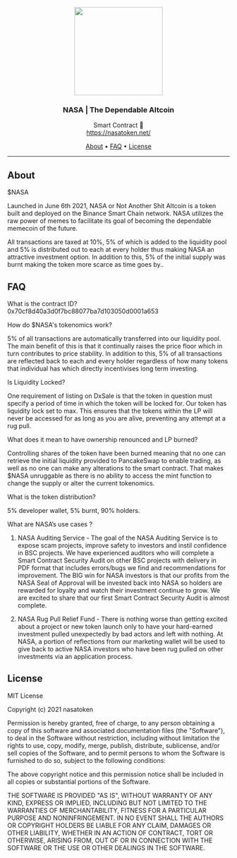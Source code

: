 <p align="center">
  <img src="https://static.wixstatic.com/media/d19bb7_91109d8d5f284ea59b638d6d6431e8c3~mv2.png/v1/crop/x_22,y_0,w_542,h_600/fill/w_507,h_561,al_c,q_85,usm_0.66_1.00_0.01/d19bb7_91109d8d5f284ea59b638d6d6431e8c3~mv2.webp" width="200" />
  <br/>
  <h3 align="center">NASA | The Dependable Altcoin</h3>
</p>
<p align="center">
  <span align="center">Smart Contract 🚀</span>
  <br/>
  <a href ="https://nasatoken.net/" target="_blank">https://nasatoken.net/</a>
</p>

<p align="center">
  <a href="#about">About</a>
  •
  <a href="#faq">FAQ</a>
  •
  <a href="#license">License</a>
</p>

---

## About

<p>$NASA

Launched in June 6th 2021, NASA or Not Another Shit Altcoin is a token built and deployed on the Binance Smart Chain network. NASA utilizes the raw power of memes to facilitate its goal of becoming the dependable memecoin of the future. 

All transactions are taxed at 10%, 5% of which is added to the liquidity pool and 5% is distributed out to each at every holder thus making NASA an attractive investment option. In addition to this, 5% of the initial supply was burnt making the token more scarce as time goes by..</p>

## FAQ

<p>
What is the contract ID? 
0x70cf8d40a3d0f7bc88077ba7d103050d0001a653

How do $NASA's tokenomics work?

5% of all transactions are automatically transferred into our liquidity pool. The main benefit of this is that it continually raises the price floor which in turn contributes to price stability. In addition to this, 5% of all transactions are reflected back to each and every holder regardless of how many tokens that individual has which directly incentivises long term investing.


Is Liquidity Locked?

One requirement of listing on DxSale is that the token in question must specify a period of time in which the token will be locked for. Our token has liquidity lock set to max. This ensures that the tokens within the LP will never be accessed for as long as you are alive, preventing any attempt at a rug pull.


What does it mean to have ownership renounced and LP burned?

Controlling shares of the token have been burned meaning that no one can retrieve the initial liquidity provided to PancakeSwap to enable trading, as well as no one can make any alterations to the smart contract. That makes $NASA unruggable as there is no ability to access the mint function to change the supply or alter the current tokenomics.


What is the token distribution?

5% developer wallet, 5% burnt, 90% holders.


What are NASA’s use cases ?

1) NASA Auditing Service - The goal of the NASA Auditing Service is to expose scam projects, improve safety to investors and instil confidence in BSC projects. We have experienced auditors who will complete a Smart Contract Security Audit on other BSC projects with delivery in PDF format that includes errors/bugs we find and recommendations for improvement. The BIG win for NASA investors is that our profits from the NASA Seal of Approval will be invested back into NASA so holders are rewarded for loyalty and watch their investment continue to grow. We are excited to share that our first Smart Contract Security Audit is almost complete.

2) NASA Rug Pull Relief Fund - There is nothing worse than getting excited about a project or new token launch only to have your hard-earned investment pulled unexpectedly by bad actors and left with nothing. At NASA, a portion of reflections from our marketing wallet will be used to give back to active NASA investors who have been rug pulled on other investments via an application process.
</p>

## License

<p>
MIT License

Copyright (c) 2021 nasatoken

Permission is hereby granted, free of charge, to any person obtaining a copy
of this software and associated documentation files (the "Software"), to deal
in the Software without restriction, including without limitation the rights
to use, copy, modify, merge, publish, distribute, sublicense, and/or sell
copies of the Software, and to permit persons to whom the Software is
furnished to do so, subject to the following conditions:

The above copyright notice and this permission notice shall be included in all
copies or substantial portions of the Software.

THE SOFTWARE IS PROVIDED "AS IS", WITHOUT WARRANTY OF ANY KIND, EXPRESS OR
IMPLIED, INCLUDING BUT NOT LIMITED TO THE WARRANTIES OF MERCHANTABILITY,
FITNESS FOR A PARTICULAR PURPOSE AND NONINFRINGEMENT. IN NO EVENT SHALL THE
AUTHORS OR COPYRIGHT HOLDERS BE LIABLE FOR ANY CLAIM, DAMAGES OR OTHER
LIABILITY, WHETHER IN AN ACTION OF CONTRACT, TORT OR OTHERWISE, ARISING FROM,
OUT OF OR IN CONNECTION WITH THE SOFTWARE OR THE USE OR OTHER DEALINGS IN THE
SOFTWARE.
</p>
